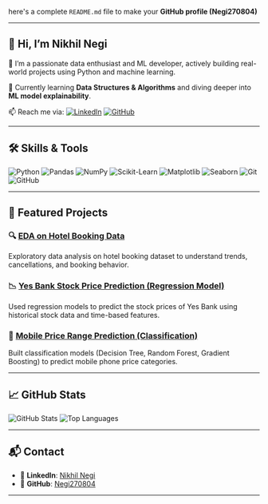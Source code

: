 here's a complete `README.md` file to make your **GitHub profile (Negi270804)**

---

## 👋 Hi, I’m Nikhil Negi

🔭 I’m a passionate data enthusiast and ML developer, actively building real-world projects using Python and machine learning.

🌱 Currently learning **Data Structures & Algorithms** and diving deeper into **ML model explainability**.

📫 Reach me via:
[![LinkedIn](https://img.shields.io/badge/LinkedIn-blue?style=flat-square\&logo=linkedin\&logoColor=white)](https://www.linkedin.com/in/nikhil-negi-0bb166328)
[![GitHub](https://img.shields.io/badge/GitHub-000?style=flat-square\&logo=github\&logoColor=white)](https://github.com/Negi270804)

---

## 🛠️ Skills & Tools

![Python](https://img.shields.io/badge/Python-3776AB?style=for-the-badge\&logo=python\&logoColor=white)
![Pandas](https://img.shields.io/badge/Pandas-150458?style=for-the-badge\&logo=pandas\&logoColor=white)
![NumPy](https://img.shields.io/badge/Numpy-013243?style=for-the-badge\&logo=numpy\&logoColor=white)
![Scikit-Learn](https://img.shields.io/badge/Scikit--Learn-F7931E?style=for-the-badge\&logo=scikit-learn\&logoColor=white)
![Matplotlib](https://img.shields.io/badge/Matplotlib-11557C?style=for-the-badge\&logo=matplotlib\&logoColor=white)
![Seaborn](https://img.shields.io/badge/Seaborn-3776AB?style=for-the-badge)
![Git](https://img.shields.io/badge/Git-F05032?style=for-the-badge\&logo=git\&logoColor=white)
![GitHub](https://img.shields.io/badge/GitHub-000?style=for-the-badge\&logo=github\&logoColor=white)

---

## 📂 Featured Projects

### 🔍 [EDA on Hotel Booking Data](https://github.com/Negi270804/Hotel-Booking-Project)

Exploratory data analysis on hotel booking dataset to understand trends, cancellations, and booking behavior.

### 📉 [Yes Bank Stock Price Prediction (Regression Model)](https://github.com/Negi270804/yesbank-stock-regression)

Used regression models to predict the stock prices of Yes Bank using historical stock data and time-based features.

### 📱 [Mobile Price Range Prediction (Classification)](https://github.com/Negi270804/mobile-price-range-prediction)

Built classification models (Decision Tree, Random Forest, Gradient Boosting) to predict mobile phone price categories.

---

## 📈 GitHub Stats

![GitHub Stats](https://github-readme-stats.vercel.app/api?username=Negi270804\&show_icons=true\&theme=radical)
![Top Languages](https://github-readme-stats.vercel.app/api/top-langs/?username=Negi270804\&layout=compact\&theme=radical)

---

## 📬 Contact

* 🔗 **LinkedIn**: [Nikhil Negi](https://www.linkedin.com/in/nikhil-negi-0bb166328)
* 🐙 **GitHub**: [Negi270804](https://github.com/Negi270804)

---
